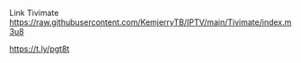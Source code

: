Link Tivimate
https://raw.githubusercontent.com/KemjerryTB/IPTV/main/Tivimate/index.m3u8

https://t.ly/pgt8t
